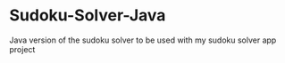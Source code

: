 # Sudoku-Solver-Java
Java version of the sudoku solver to be used with my sudoku solver app project
